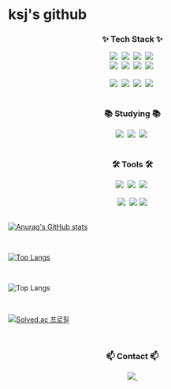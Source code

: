
<!--
**ksj686/ksj686** is a ✨ _special_ ✨ repository because its `README.md` (this file) appears on your GitHub profile.

Here are some ideas to get you started:

- 🔭 I’m currently working on ...
- 🌱 I’m currently learning ...
- 👯 I’m looking to collaborate on ...
- 🤔 I’m looking for help with ...
- 💬 Ask me about ...
- 📫 How to reach me: ...
- 😄 Pronouns: ...
- ⚡ Fun fact: ...
-->

# ksj's github
<!--타이틀 부분-->
<div align="center"></div>


<!--내용 부분-->
<h3 align="center">✨ Tech Stack ✨</h3>

<div align="center">
  <img src="https://img.shields.io/badge/javascript-F7DF1E.svg?style=for-the-badge&logo=javascript&logoColor=white" />&nbsp
  <img src="https://img.shields.io/badge/jquery-0769AD.svg?style=for-the-badge&logo=jquery&logoColor=white" />&nbsp
  <img src="https://img.shields.io/badge/html5-E34F26.svg?style=for-the-badge&logo=html5&logoColor=white" />&nbsp
  <img src="https://img.shields.io/badge/CSS-1572B6?&style=for-the-badge&logo=css3&logoColor=white" />&nbsp
</div>

<div align="center">
  <img src="https://img.shields.io/badge/Flask-000000?style=for-the-badge&logo=Flask&logoColor=white"/>&nbsp
  <img src="https://img.shields.io/badge/SpringBoot-6DB33F?style=for-the-badge&logo=springboot&logoColor=white" />&nbsp
  <img src="https://img.shields.io/badge/Gradle-02303A?style=for-the-badge&logo=Gradle&logoColor=white" />&nbsp
  <img src="https://img.shields.io/badge/Oracle-F80000?style=for-the-badge&logo=Oracle&logoColor=white" />&nbsp
</div>

<br>

<div align="center">
  <img src="https://img.shields.io/badge/python-3670A0?style=for-the-badge&logo=python&logoColor=ffdd54" />&nbsp
  <img src="https://img.shields.io/badge/pandas-150458.svg?style=for-the-badge&logo=pandas&logoColor=white" />&nbsp
  <img src="https://img.shields.io/badge/numpy-4d77cf.svg?style=for-the-badge&logo=numpy&logoColor=white" />&nbsp
  <img src="https://img.shields.io/badge/Matplotlib-11557c.svg?style=for-the-badge&logo=Matplotlib&logoColor=white" />&nbsp
</div>

<br>

<h3 align="center">📚 Studying 📚</h3>
<div align="center">
  <img src="https://img.shields.io/badge/typescript-007ACC.svg?style=for-the-badge&logo=typescript&logoColor=white" />&nbsp
  <img src="https://img.shields.io/badge/react-20232a.svg?style=for-the-badge&logo=react&logoColor=61DAFB" />&nbsp
  <img src="https://img.shields.io/badge/React%20Query-FF4154?style=for-the-badge&logo=react%20query&logoColor=white" />&nbsp
</div>

<br>

<h3 align="center">🛠 Tools 🛠</h3>
<div align="center">
  <img src="https://img.shields.io/badge/git-F05033.svg?style=for-the-badge&logo=git&logoColor=white" />&nbsp
  <img src="https://img.shields.io/badge/github-181717.svg?style=for-the-badge&logo=github&logoColor=white" />&nbsp
  <img src="https://img.shields.io/badge/Notion-F3F3F3.svg?style=for-the-badge&logo=notion&logoColor=black" />&nbsp
</div>

<br>

<div align="center">
  <img src="https://img.shields.io/badge/VSCode-2C2C32.svg?style=for-the-badge&logo=visual-studio-code&logoColor=22ABF3" />&nbsp
  <img src="https://img.shields.io/badge/jupyter-2C2C32.svg?style=for-the-badge&logo=jupyter&logoColor=F37726" />
  <img src="https://img.shields.io/badge/Cursor-2C2C32.svg?style=for-the-badge&logo=Cursor&logoColor=22ABF3" />
</div>

<br>

[![Anurag's GitHub stats](https://github-readme-stats.vercel.app/api?username=ksj686)](https://github.com/anuraghazra/github-readme-stats)

<br>

[![Top Langs](https://github-readme-stats.vercel.app/api/top-langs/?username=ksj686)](https://github.com/anuraghazra/github-readme-stats)

<br>

![Top Langs](https://github-readme-stats.vercel.app/api/top-langs/?username=ksj686&layout=compact&theme=dracula)

<br>

[![Solved.ac 프로필](http://mazassumnida.wtf/api/v2/generate_badge?boj=perazim)](https://solved.ac/perazim)

<br>

<h3 align="center">📫 Contact 📫</h3>
<div align="center">
<!--  
  <a href="">
    <img src="https://img.shields.io/badge/Velog-1EBC8F?style=for-the-badge&logo=velog&logoColor=white" />&nbsp
  </a>
-->
  <a href="mailto:kimsejoon686@gmail.com">
    <img
      src="https://img.shields.io/badge/KSJ@GMAIL.COM-D14836?style=for-the-badge&logo=gmail&logoColor=white"/>&nbsp
  </a>
</div>
